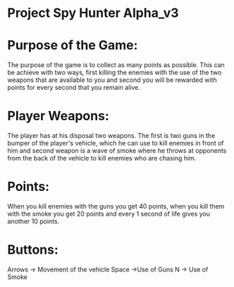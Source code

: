 # Project Spy Hunter Alpha_v3



# Purpose of the Game:

The purpose of the game is to collect as many points as possible. This can be achieve with two ways, first killing the enemies with the use of the two weapons that are available to you and second you will be rewarded with points for every second that you remain alive.

# Player Weapons: 

The player has at his disposal two weapons. The first is two guns in the bumper of the player's vehicle, which he can use to kill enemies in front of him and second weapon is a wave of smoke where he throws at opponents from the back of the vehicle to kill enemies who are chasing him.

# Points:

When you kill enemies with the guns you get 40 points, when you kill them with the smoke you get 20 points and every 1 second of life gives you another 10 points.
 
# Buttons:

Arrows -> Movement of the vehicle
Space ->Use of Guns
N -> Use of Smoke
